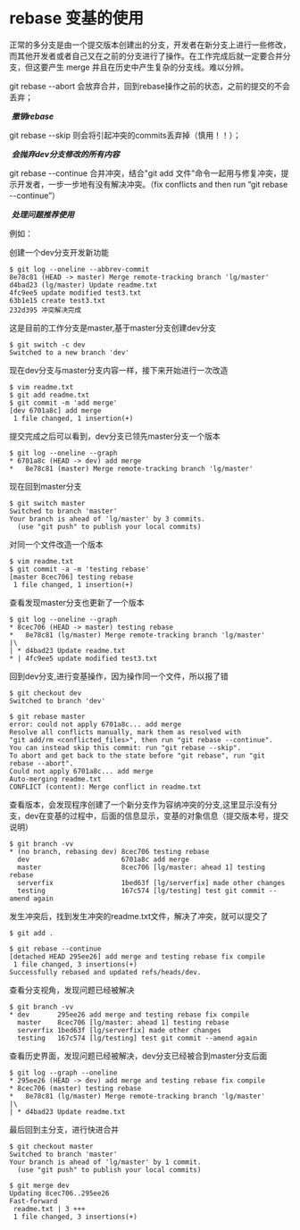 # rebase 变基的使用

正常的多分支是由一个提交版本创建出的分支，开发者在新分支上进行一些修改，而其他开发者或者自己又在之前的分支进行了操作。在工作完成后就一定要合并分支，但这要产生 merge 并且在历史中产生复杂的分支线。难以分辨。

git rebase --abort 会放弃合并，回到rebase操作之前的状态，之前的提交的不会丢弃；

​	***撤销rebase*** 

git rebase --skip 则会将引起冲突的commits丢弃掉（慎用！！）；

​	***会抛弃dev分支修改的所有内容*** 

git rebase --continue 合并冲突，结合"git add 文件"命令一起用与修复冲突，提示开发者，一步一步地有没有解决冲突。（fix conflicts and then run “git rebase --continue”）

​	***处理问题推荐使用*** 

例如：

创建一个dev分支开发新功能

```
$ git log --oneline --abbrev-commit
8e78c81 (HEAD -> master) Merge remote-tracking branch 'lg/master'
d4bad23 (lg/master) Update readme.txt
4fc9ee5 update modified test3.txt
63b1e15 create test3.txt
232d395 冲突解决完成
```

这是目前的工作分支是master,基于master分支创建dev分支

```
$ git switch -c dev
Switched to a new branch 'dev'
```

现在dev分支与master分支内容一样，接下来开始进行一次改造

```
$ vim readme.txt
$ git add readme.txt
$ git commit -m 'add merge'
[dev 6701a8c] add merge
 1 file changed, 1 insertion(+)
```

提交完成之后可以看到，dev分支已领先master分支一个版本

```
$ git log --oneline --graph
* 6701a8c (HEAD -> dev) add merge
*   8e78c81 (master) Merge remote-tracking branch 'lg/master'
```

现在回到master分支

```
$ git switch master
Switched to branch 'master'
Your branch is ahead of 'lg/master' by 3 commits.
  (use "git push" to publish your local commits)
```

对同一个文件改造一个版本

```
$ vim readme.txt
$ git commit -a -m 'testing rebase'
[master 8cec706] testing rebase
 1 file changed, 1 insertion(+)
```

查看发现master分支也更新了一个版本

```
$ git log --oneline --graph
* 8cec706 (HEAD -> master) testing rebase
*   8e78c81 (lg/master) Merge remote-tracking branch 'lg/master'
|\
| * d4bad23 Update readme.txt
* | 4fc9ee5 update modified test3.txt
```

回到dev分支,进行变基操作，因为操作同一个文件，所以报了错

```
$ git checkout dev
Switched to branch 'dev'

$ git rebase master
error: could not apply 6701a8c... add merge
Resolve all conflicts manually, mark them as resolved with
"git add/rm <conflicted_files>", then run "git rebase --continue".
You can instead skip this commit: run "git rebase --skip".
To abort and get back to the state before "git rebase", run "git rebase --abort".
Could not apply 6701a8c... add merge
Auto-merging readme.txt
CONFLICT (content): Merge conflict in readme.txt
```

查看版本，会发现程序创建了一个新分支作为容纳冲突的分支,这里显示没有分支，dev在变基的过程中，后面的信息显示，变基的对象信息（提交版本号，提交说明）

```
$ git branch -vv
* (no branch, rebasing dev) 8cec706 testing rebase
  dev                       6701a8c add merge
  master                    8cec706 [lg/master: ahead 1] testing rebase
  serverfix                 1bed63f [lg/serverfix] made other changes
  testing                   167c574 [lg/testing] test git commit --amend again

```



发生冲突后，找到发生冲突的readme.txt文件，解决了冲突，就可以提交了

```
$ git add .

$ git rebase --continue
[detached HEAD 295ee26] add merge and testing rebase fix compile
 1 file changed, 3 insertions(+)
Successfully rebased and updated refs/heads/dev.
```

查看分支视角，发现问题已经被解决

```
$ git branch -vv
* dev       295ee26 add merge and testing rebase fix compile
  master    8cec706 [lg/master: ahead 1] testing rebase
  serverfix 1bed63f [lg/serverfix] made other changes
  testing   167c574 [lg/testing] test git commit --amend again
```

查看历史界面，发现问题已经被解决，dev分支已经被合到master分支后面

```
$ git log --graph --oneline
* 295ee26 (HEAD -> dev) add merge and testing rebase fix compile
* 8cec706 (master) testing rebase
*   8e78c81 (lg/master) Merge remote-tracking branch 'lg/master'
|\
| * d4bad23 Update readme.txt

```

最后回到主分支，进行快进合并

```
$ git checkout master
Switched to branch 'master'
Your branch is ahead of 'lg/master' by 1 commit.
  (use "git push" to publish your local commits)

$ git merge dev
Updating 8cec706..295ee26
Fast-forward
 readme.txt | 3 +++
 1 file changed, 3 insertions(+)

```

